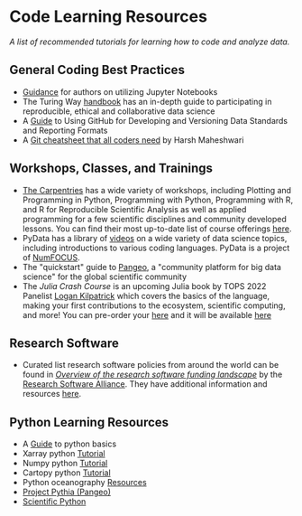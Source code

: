 # Code Learning Resources

*A list of recommended tutorials for learning how to code and analyze data.*

## General Coding Best Practices
- [Guidance](https://data.agu.org/resources/jupyter-notebooks-guidance) for authors on utilizing Jupyter Notebooks
- The Turing Way [handbook](https://the-turing-way.netlify.app/reproducible-research/reproducible-research.html) has an in-depth guide to participating in reproducible, ethical and collaborative data science
- A [Guide](https://agupubs.onlinelibrary.wiley.com/doi/10.1029/2021EA001797) to Using GitHub for Developing and Versioning Data Standards and Reporting Formats
- A [Git cheatsheet that all coders need](https://towardsdatascience.com/a-git-cheatsheet-that-all-coders-need-bf8ad4d91576) by Harsh Maheshwari 

## Workshops, Classes, and Trainings
- [The Carpentries](https://carpentries.org/) has a wide variety of workshops, including Plotting and Programming in Python, Programming with Python, Programming with R, and R for Reproducible Scientific Analysis as well as applied programming for a few scientific disciplines and community developed lessons. You can find their most up-to-date list of course offerings [here](https://carpentries.org/workshops-curricula/).
- PyData has a library of [videos](https://www.youtube.com/user/PyDataTV) on a wide variety of data science topics, including introductions to various coding languages. PyData is a project of [NumFOCUS](https://numfocus.org/). 
- The "quickstart" guide to [Pangeo](https://pangeo.io/quickstart.html), a "community platform for big data science" for the global scientific community
- The *Julia Crash Course* is an upcoming Julia book by TOPS 2022 Panelist [Logan Kilpatrick](https://github.com/logankilpatrick) which covers the basics of the language, making your first contributions to the ecosystem, scientific computing, and more! You can pre-order your [here](https://logankilpatrick.gumroad.com/) and it will be available [here](https://juliacrashcourse.com/) 

## Research Software
- Curated list research software policies from around the world can be found in *[Overview of the research software funding landscape](https://www.researchsoft.org/blog/2021-12/)* by the [Research Software Alliance](https://www.researchsoft.org/#). They have additional information and resources [here](https://www.researchsoft.org/resa-resources/).

## Python Learning Resources
- A [Guide](https://gist.github.com/kenjyco/69eeb503125035f21a9d) to python basics
- Xarray python [Tutorial](https://unidata.github.io/python-training/workshop/XArray/xarray-introduction/)
- Numpy python [Tutorial](https://numpy.org/devdocs/user/absolute_beginners.html)
- Cartopy python [Tutorial](https://rabernat.github.io/research_computing_2018/maps-with-cartopy.html)
- Python oceanography [Resources](https://scrapbox.io/pycoaj/oceanography)
- [Project Pythia (Pangeo)](https://projectpythia.org/)
- [Scientific Python](https://scientific-python.org/)

